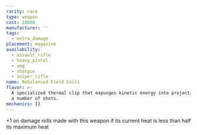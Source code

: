 ```yaml
---
rarity: rare
type: weapon
cost: 18000
manufacturer: ''
tags:
  - extra_damage
placement: magazine
availability:
  - assault_rifle
  - heavy_pistol
  - smg
  - shotgun
  - sniper_rifle
name: Rebalanced Field Coils
flavor: >-
  A specialized thermal clip that expunges kinetic energy into projectiles after
  a number of shots.
mechanics: []
---
```

+1 on damage rolls made with this weapon if its current heat is less than half its maximum heat
